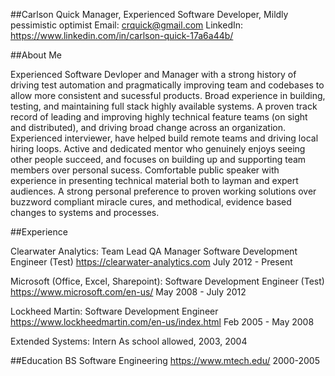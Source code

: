 ##Carlson Quick
Manager, Experienced Software Developer, Mildly pessimistic optimist
Email:  crquick@gmail.com
LinkedIn:  https://www.linkedin.com/in/carlson-quick-17a6a44b/

##About Me

Experienced Software Devloper and Manager with a strong history of driving test automation and pragmatically improving team and codebases to allow more consistent and sucessful products.  Broad experience in building, testing, and maintaining full stack highly available systems.  A proven track record of leading and improving highly technical feature teams (on sight and distributed), and driving broad change across an organization.  Experienced interviewer, have helped build remote teams and driving local hiring loops.  Active and dedicated mentor who genuinely enjoys seeing other people succeed, and focuses on building up and supporting team members over personal sucess.  Comfortable public speaker with experience in presenting technical material both to layman and expert audiences.  A strong personal preference to proven working solutions over buzzword compliant miracle cures, and methodical, evidence based changes to systems and processes.  


##Experience

Clearwater Analytics:
Team Lead
QA Manager 
Software Development Engineer (Test)
https://clearwater-analytics.com
July 2012 - Present

Microsoft (Office, Excel, Sharepoint):
Software Development Engineer (Test)
https://www.microsoft.com/en-us/
May 2008 - July 2012

Lockheed Martin:
Software Development Engineer
https://www.lockheedmartin.com/en-us/index.html
Feb 2005 - May 2008

Extended Systems:
Intern
As school allowed, 2003, 2004

##Education
BS Software Engineering 
https://www.mtech.edu/
2000-2005
<!--
**CarlsonQuick/CarlsonQuick** is a ✨ _special_ ✨ repository because its `README.md` (this file) appears on your GitHub profile.
